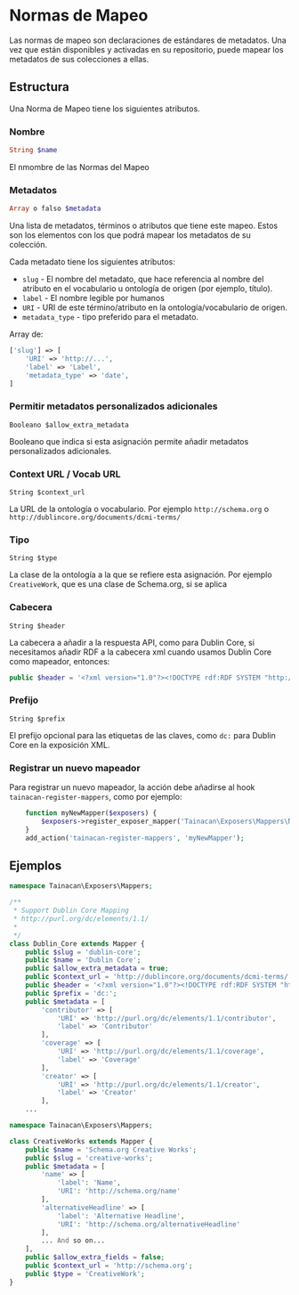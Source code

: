 # Normas de Mapeo

Las normas de mapeo son declaraciones de estándares de metadatos. Una vez que están disponibles y activadas en su repositorio, puede mapear los metadatos de sus colecciones a ellas.

## Estructura

Una Norma de Mapeo tiene los siguientes atributos.

### Nombre

```php
String $name
```

El nmombre de las Normas del Mapeo

### Metadatos

```php
Array o falso $metadata
```

Una lista de metadatos, términos o atributos que tiene este mapeo. Estos son los elementos con los que podrá mapear los metadatos de su colección.

Cada metadato tiene los siguientes atributos:

* `slug` - El nombre del metadato, que hace referencia al nombre del atributo en el vocabulario u ontología de origen (por ejemplo, título).
* `label` - El nombre legible por humanos
* `URI` - URI de este término/atributo en la ontología/vocabulario de origen.
* `metadata_type` - tipo preferido para el metadato.
  
Array de:
```php
['slug'] => [
	'URI' => 'http://...',
	'label' => 'Label',
	'metadata_type' => 'date',
]
```

### Permitir metadatos personalizados adicionales

	Booleano $allow_extra_metadata

Booleano que indica si esta asignación permite añadir metadatos personalizados adicionales.

### Context URL / Vocab URL

	String $context_url

La URL de la ontología o vocabulario. Por ejemplo `http://schema.org` o  `http://dublincore.org/documents/dcmi-terms/`

### Tipo

	String $type

La clase de la ontología a la que se refiere esta asignación. Por ejemplo `CreativeWork`, que es una clase de Schema.org, si se aplica

### Cabecera

	String $header

La cabecera a añadir a la respuesta API, como para Dublin Core, si necesitamos añadir RDF a la cabecera xml cuando usamos Dublin Core como mapeador, entonces:
```php
public $header = '<?xml version="1.0"?><!DOCTYPE rdf:RDF SYSTEM "http://dublincore.org/2000/12/01-dcmes-xml-dtd.dtd"><rdf:RDF xmlns:rdf="http://www.w3.org/1999/02/22-rdf-syntax-ns#" xmlns:dc="http://purl.org/dc/elements/1.1/" ></rdf:RDF>';
```

### Prefijo

	String $prefix
	
El prefijo opcional para las etiquetas de las claves, como `dc:` para Dublin Core en la exposición XML. 

### Registrar un nuevo mapeador
Para registrar un nuevo mapeador, la acción debe añadirse al hook `tainacan-register-mappers`, como por ejemplo:
```php
	function myNewMapper($exposers) {
		$exposers->register_exposer_mapper('Tainacan\Exposers\Mappers\NewMapper');
	}
	add_action('tainacan-register-mappers', 'myNewMapper');
```

## Ejemplos

```php
namespace Tainacan\Exposers\Mappers;

/**
 * Support Dublin Core Mapping 
 * http://purl.org/dc/elements/1.1/
 *
 */
class Dublin_Core extends Mapper {
	public $slug = 'dublin-core';
	public $name = 'Dublin Core';
	public $allow_extra_metadata = true;
	public $context_url = 'http://dublincore.org/documents/dcmi-terms/';
	public $header = '<?xml version="1.0"?><!DOCTYPE rdf:RDF SYSTEM "http://dublincore.org/2000/12/01-dcmes-xml-dtd.dtd"><rdf:RDF xmlns:rdf="http://www.w3.org/1999/02/22-rdf-syntax-ns#" xmlns:dc="http://purl.org/dc/elements/1.1/" ></rdf:RDF>';
	public $prefix = 'dc:';
	public $metadata = [
		'contributor' => [
			'URI' => 'http://purl.org/dc/elements/1.1/contributor',
			'label' => 'Contributor'
		],
		'coverage' => [
			'URI' => 'http://purl.org/dc/elements/1.1/coverage',
			'label' => 'Coverage'
		],
		'creator' => [
			'URI' => 'http://purl.org/dc/elements/1.1/creator',
			'label' => 'Creator'
		],
	...
```

```php
namespace Tainacan\Exposers\Mappers;

class CreativeWorks extends Mapper {
	public $name = 'Schema.org Creative Works';
	public $slug = 'creative-works';
	public $metadata = [
		'name' => [
			'label': 'Name',
			'URI': 'http://schema.org/name'
		],
		'alternativeHeadline' => [
			'label': 'Alternative Headline',
			'URI': 'http://schema.org/alternativeHeadline'
		],
		... And so on...
	],
	public $allow_extra_fields = false;
	public $context_url = 'http://schema.org';
	public $type = 'CreativeWork';
}
```
